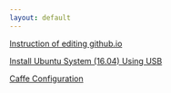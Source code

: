 ```yaml
---
layout: default
---
```


[Instruction of editing github.io](index1.md)

[Install Ubuntu System (16.04) Using USB](install_ubuntu.md)

[Caffe Configuration](caffe_configuration.md)
